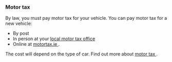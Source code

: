 ###  Motor tax

By law, you must pay motor tax for your vehicle. You can pay motor tax for a
new vehicle:

  * By post 
  * In person at your [ local motor tax office ](https://www.gov.ie/en/service/1fc151-find-your-local-motor-tax-office/)
  * Online at [ motortax.ie ](https://www.motortax.ie/OMT/) . 

The cost will depend on the type of car. Find out more about [ motor tax
](/en/travel-and-recreation/motoring/motor-tax-and-insurance/motor-tax-rates/)
.
